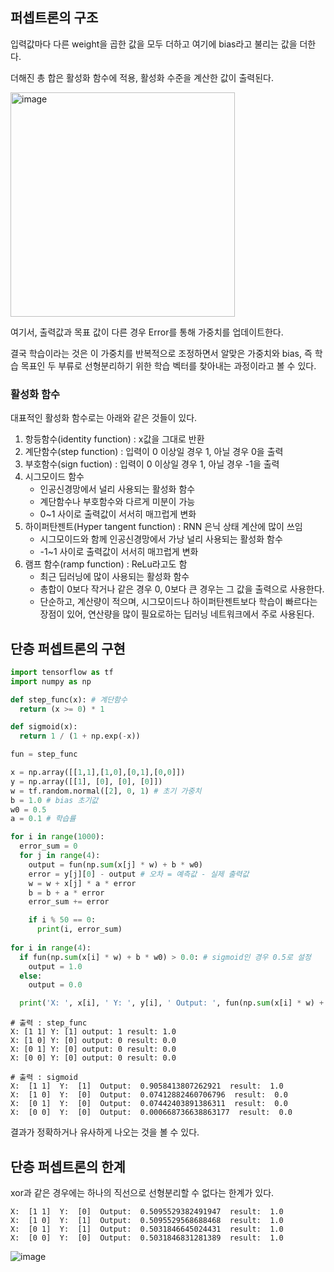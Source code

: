 ## **퍼셉트론의 구조**

입력값마다 다른 weight을 곱한 값을 모두 더하고 여기에 bias라고 불리는 값을 더한다.

더해진 총 합은 활성화 함수에 적용, 활성화 수준을 계산한 값이 출력된다.

<img width="359" alt="image" src="https://user-images.githubusercontent.com/81006587/233521378-b79149bd-abb6-480d-be43-609e383a6799.png">

여기서, 출력값과 목표 값이 다른 경우 Error를 통해 가중치를 업데이트한다. 

결국 학습이라는 것은 이 가중치를 반복적으로 조정하면서 알맞은 가중치와 bias, 즉 학습 목표인 두 부류로 선형분리하기 위한 학습 벡터를 찾아내는 과정이라고 볼 수 있다.

### 활성화 함수

대표적인 활성화 함수로는 아래와 같은 것들이 있다.

1. 항등함수(identity function) : x값을 그대로 반환
2. 계단함수(step function) : 입력이 0 이상일 경우 1, 아닐 경우 0을 출력
3. 부호함수(sign fuction) : 입력이 0 이상일 경우 1, 아닐 경우 -1을 출력
4. 시그모이드 함수
    - 인공신경망에서 널리 사용되는 활성화 함수
    - 계단함수나 부호함수와 다르게 미분이 가능
    - 0~1 사이로 출력값이 서서히 매끄럽게 변화
5. 하이퍼탄젠트(Hyper tangent function) : RNN 은닉 상태 계산에 많이 쓰임
    - 시그모이드와 함께 인공신경망에서 가낭 널리 사용되는 활성화 함수
    - -1~1 사이로 출력값이 서서히 매끄럽게 변화
6. 램프 함수(ramp function) : ReLu라고도 함
    - 최근 딥러닝에 많이 사용되는 활성화 함수
    - 총합이 0보다 작거나 같은 경우 0, 0보다 큰 경우는 그 값을 출력으로 사용한다.
    - 단순하고, 계산량이 적으며, 시그모이드나 하이퍼탄젠트보다 학습이 빠르다는 장점이 있어, 연산량을 많이 필요로하는 딥러닝 네트워크에서 주로 사용된다.

## 단층 퍼셉트론의 구현

```python
import tensorflow as tf
import numpy as np

def step_func(x): # 계단함수
  return (x >= 0) * 1

def sigmoid(x):
  return 1 / (1 + np.exp(-x))

fun = step_func

x = np.array([[1,1],[1,0],[0,1],[0,0]])
y = np.array([[1], [0], [0], [0]])
w = tf.random.normal([2], 0, 1) # 초기 가중치
b = 1.0 # bias 초기값
w0 = 0.5
a = 0.1 # 학습률

for i in range(1000):
  error_sum = 0
  for j in range(4):
    output = fun(np.sum(x[j] * w) + b * w0)
    error = y[j][0] - output # 오차 = 예측값 - 실제 출력값
    w = w + x[j] * a * error 
    b = b + a * error
    error_sum += error

    if i % 50 == 0:
      print(i, error_sum)
  
for i in range(4):
  if fun(np.sum(x[i] * w) + b * w0) > 0.0: # sigmoid인 경우 0.5로 설정
    output = 1.0
  else:
    output = 0.0

  print('X: ', x[i], ' Y: ', y[i], ' Output: ', fun(np.sum(x[i] * w) + b * w0), " result: ", output)
```

```log 
# 출력 : step_func
X: [1 1] Y: [1] output: 1 result: 1.0
X: [1 0] Y: [0] output: 0 result: 0.0
X: [0 1] Y: [0] output: 0 result: 0.0
X: [0 0] Y: [0] output: 0 result: 0.0
```

```log
# 출력 : sigmoid
X:  [1 1]  Y:  [1]  Output:  0.9058413807262921  result:  1.0
X:  [1 0]  Y:  [0]  Output:  0.07412882460706796  result:  0.0
X:  [0 1]  Y:  [0]  Output:  0.07442403891386311  result:  0.0
X:  [0 0]  Y:  [0]  Output:  0.000668736638863177  result:  0.0
```

결과가 정확하거나 유사하게 나오는 것을 볼 수 있다.

## 단층 퍼셉트론의 한계

xor과 같은 경우에는 하나의 직선으로 선형분리할 수 없다는 한계가 있다. 

```log
X:  [1 1]  Y:  [0]  Output:  0.5095529382491947  result:  1.0
X:  [1 0]  Y:  [1]  Output:  0.5095529568688468  result:  1.0
X:  [0 1]  Y:  [1]  Output:  0.5031846645024431  result:  1.0
X:  [0 0]  Y:  [0]  Output:  0.5031846831281389  result:  1.0
```

![image](https://user-images.githubusercontent.com/81006587/233521278-d3fd17a0-e4f7-4966-a3a1-e4ed69747026.png)